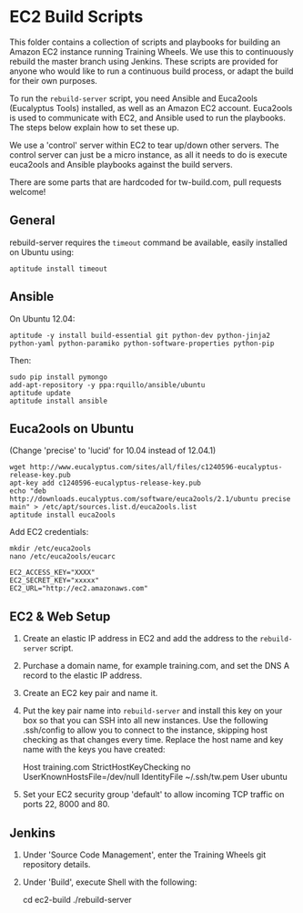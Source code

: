 EC2 Build Scripts
=================

This folder contains a collection of scripts and playbooks for building an Amazon EC2 instance running Training Wheels. We use this to continuously rebuild the master branch using Jenkins. These scripts are provided for anyone who would like to run a continuous build process, or adapt the build for their own purposes.

To run the `rebuild-server` script, you need Ansible and Euca2ools (Eucalyptus Tools) installed, as well as an Amazon EC2 account. Euca2ools is used to communicate with EC2, and Ansible used to run the playbooks. The steps below explain how to set these up.

We use a 'control' server within EC2 to tear up/down other servers. The control server can just be a micro instance, as all it needs to do is execute euca2ools and Ansible playbooks against the build servers.

There are some parts that are hardcoded for tw-build.com, pull requests welcome!

General
-------

rebuild-server requires the `timeout` command be available, easily installed on Ubuntu using:

    aptitude install timeout

Ansible
-------

On Ubuntu 12.04:

    aptitude -y install build-essential git python-dev python-jinja2 python-yaml python-paramiko python-software-properties python-pip

Then:

    sudo pip install pymongo
    add-apt-repository -y ppa:rquillo/ansible/ubuntu
    aptitude update
    aptitude install ansible

Euca2ools on Ubuntu
-------------------

(Change 'precise' to 'lucid' for 10.04 instead of 12.04.1)

    wget http://www.eucalyptus.com/sites/all/files/c1240596-eucalyptus-release-key.pub
    apt-key add c1240596-eucalyptus-release-key.pub
    echo "deb http://downloads.eucalyptus.com/software/euca2ools/2.1/ubuntu precise main" > /etc/apt/sources.list.d/euca2ools.list
    aptitude install euca2ools

Add EC2 credentials:

    mkdir /etc/euca2ools
    nano /etc/euca2ools/eucarc

    EC2_ACCESS_KEY="XXXX"
    EC2_SECRET_KEY="xxxxx"
    EC2_URL="http://ec2.amazonaws.com"

EC2 & Web Setup
---------------

1. Create an elastic IP address in EC2 and add the address to the `rebuild-server` script.
2. Purchase a domain name, for example training.com, and set the DNS A record to the elastic IP address.
3. Create an EC2 key pair and name it.
4. Put the key pair name into `rebuild-server` and install this key on your box so that you can SSH into all new instances. Use the following .ssh/config to allow you to connect to the instance, skipping host checking as that changes every time. Replace the host name and key name with the keys you have created:

    Host training.com
      StrictHostKeyChecking no
      UserKnownHostsFile=/dev/null
      IdentityFile ~/.ssh/tw.pem
      User ubuntu

5. Set your EC2 security group 'default' to allow incoming TCP traffic on ports 22, 8000 and 80.

Jenkins
-------

1. Under 'Source Code Management', enter the Training Wheels git repository details.
2. Under 'Build', execute Shell with the following:

    cd ec2-build
    ./rebuild-server
